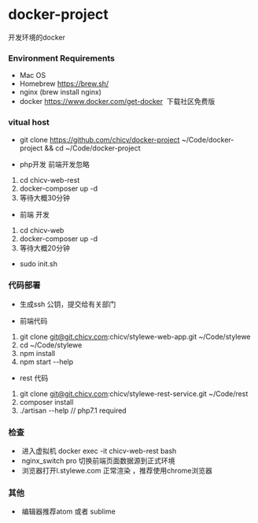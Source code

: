 # docker-project
开发环境的docker

###  Environment Requirements
 *  Mac OS
 *  Homebrew https://brew.sh/
 *  nginx  (brew install nginx)
 *  docker https://www.docker.com/get-docker  下载社区免费版
### vitual host 
 * git clone https://github.com/chicv/docker-project ~/Code/docker-project && cd  ~/Code/docker-project
 - php开发 前端开发忽略
  1. cd chicv-web-rest
  2. docker-composer up -d 
  3. 等待大概30分钟
 - 前端 开发
  1. cd  chicv-web
  2. docker-composer up -d
  3. 等待大概20分钟
 * sudo init.sh
### 代码部署
 * 生成ssh 公钥，提交给有关部门
 - 前端代码
  1. git clone git@git.chicv.com:chicv/stylewe-web-app.git ~/Code/stylewe   
  2. cd ~/Code/stylewe 
  3. npm install 
  4. npm start --help
 - rest 代码
  1. git clone 	git@git.chicv.com:chicv/stylewe-rest-service.git ~/Code/rest
  2. composer install
  3. ./artisan --help //  php7.1 required
### 检查
 *  进入虚拟机 docker exec -it chicv-web-rest bash 
 *  nginx_switch pro 切换前端页面数据源到正式环境
 *  浏览器打开l.stylewe.com 正常渲染 ，推荐使用chrome浏览器
### 其他
 *  编辑器推荐atom 或者 sublime
 
